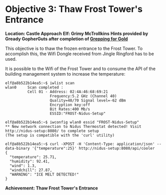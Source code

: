 
# Objective 3: Thaw Frost Tower's Entrance
**Location: Castle Approach**
**Elf: Grimy McTrollkins**
**Hints provided by Gready GopherGuts after completion of [Grepping for Gold](https://github.com/joergschwarzwaelder/hhc2021/blob/master/Additional/Grepping%20for%20Gold.md)**

This objective is to thaw the frozen entrance to the Frost Tower.
To accomplish this, the Wifi Dongle received from Jingle Ringford has to be used.

It is possible to the Wifi of the Frost Tower and to consume the API of the building management system to increase the temperature:
```
elf@a8b522b14ea5:~$ iwlist scan
wlan0     Scan completed :
          Cell 01 - Address: 02:4A:46:68:69:21
                    Frequency:5.2 GHz (Channel 40)
                    Quality=48/70 Signal level=-62 dBm
                    Encryption key:off
                    Bit Rates:400 Mb/s
                    ESSID:"FROST-Nidus-Setup"
 
elf@a8b522b14ea5:~$ iwconfig wlan0 essid "FROST-Nidus-Setup"
** New network connection to Nidus Thermostat detected! Visit http://nidus-setup:8080/ to complete setup
(The setup is compatible with the 'curl' utility)

elf@a8b522b14ea5:~$ curl -XPOST -H 'Content-Type: application/json' --data-binary '{"temperature":25}' http://nidus-setup:8080/api/cooler
{
  "temperature": 25.71,
  "humidity": 92.41,
  "wind": 1.3,
  "windchill": 27.87,
  "WARNING": "ICE MELT DETECTED!"
}
```

**Achievement: Thaw Frost Tower's Entrance**
